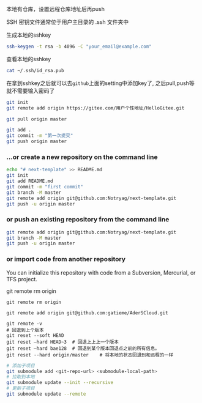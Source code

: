 本地有仓库，设置远程仓库地址后再push


SSH 密钥文件通常位于用户主目录的 .ssh 文件夹中

生成本地的sshkey
```bash
ssh-keygen -t rsa -b 4096 -C "your_email@example.com"
```

查看本地的sshkey
```bash
cat ~/.ssh/id_rsa.pub
```

在拿到sshkey之后就可以去`github`上面的setting中添加key了, 之后pull,push等就不需要输入密码了

```bash
git init 
git remote add origin https://gitee.com/用户个性地址/HelloGitee.git

git pull origin master

git add .
git commit -m "第一次提交"
git push origin master
```

### …or create a new repository on the command line
```bash
echo "# next-template" >> README.md
git init
git add README.md
git commit -m "first commit"
git branch -M master
git remote add origin git@github.com:Notryag/next-template.git
git push -u origin master
```
### or push an existing repository from the command line
```bash
git remote add origin git@github.com:Notryag/next-template.git
git branch -M master
git push -u origin master
```

### or import code from another repository
You can initialize this repository with code from a Subversion, Mercurial, or TFS project.

git remote rm origin
```shell
git remote rm origin

git remote add origin git@github.com:gatieme/AderSCloud.git

git remote -v
# 回退到上个版本
git reset --soft HEAD
git reset –hard HEAD~3  # 回退上上上一个版本  
git reset –hard bae128  # 回退到某个版本回退点之前的所有信息。 
git reset --hard origin/master    # 将本地的状态回退到和远程的一样 
```


```bash
# 添加子项目
git submodule add <git-repo-url> <submodule-local-path>
# 拉取到本地
git submodule update --init --recursive
# 更新子项目
git submodule update --remote
```

